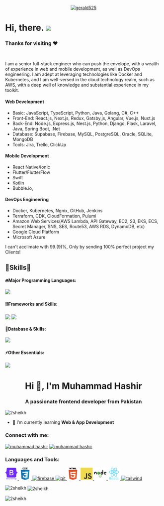 <p align="center">
  <a href="#"><img src="https://readme-typing-svg.herokuapp.com?font=Architects+Daughter&size=30&duration=3000&pause=800&color=1BCDFF&center=true&vCenter=true&random=false&width=600&height=60&lines=Welcome+to+my+Github+Profile!;Certificated+Senior+Full+Stack+Engineer;Senior+Full+Stack+Developer;Especially+Backend+Development" alt="gerald525" /></a>
</p>

<!-- Short Introduction -->

<h1 align = "left">
  Hi, there. <img src="https://github.com/gerald525/gerald525/blob/main/wave.gif" width="30" />

   ### Thanks for visiting :heart:
  &emsp;
  
</h1>
<p>I am a senior full-stack engineer who can push the envelope, with a wealth of experience in web and mobile development, as well as DevOps engineering. I am adept at leveraging technologies like Docker and Kubernetes, and I am well-versed in the cloud technology realm, such as AWS, with a deep well of knowledge and substantial experience in my toolkit.</p>

#### Web Development

-   Basic: JavaScript, TypeScript, Python, Java, Golang, C#, C++
-   Front-End: React.js, Next.js, Redux, Gatsby.js, Angular, Vue.js, Nuxt.js
-   Back-End: Node.js, Express.js, Nest.js, Python, Django, Flask, Laravel, Java, Spring Boot, .Net
-   Database: Supabase, Firebase, MySQL, PostgreSQL, Oracle, SQLite, MongoDB
-   Tools: Jira, Trello, ClickUp

#### Mobile Development

-   React Native/Ionic
-   Flutter/FlutterFlow
-   Swift
-   Kotlin
-   Bubble.io, 

#### DevOps Engineering

-   Docker, Kubernetes, Ngnix, GitHub, Jenkins
-   Terraform, CDK, CloudFormation, Pulumi
-   Amazon Web Services(AWS Lambda, API Gateway, EC2, S3, EKS, ECS, Secret Manager, SNS, SES, Route53, AWS RDS, DynamoDB, etc)
-   Google Cloud Platform
-   Microsoft Azure


<p>I can't acclimate with 99.(9)%, Only by sending 100% perfect project my Clients!</p>
<p></p>

<!-- Skills Section -->
<h2 align="left">🚀Skills🚀</h2>

<div>

#### 🔥Major Programming Languages:

  <div align="left">
    <img src="https://skillicons.dev/icons?i=html,css,jquery,js,ts,threejs,py,go,cs" />
  </div>

#### ⛓️Frameworks and Skills:

  <div align="left">      
    <img src="https://skillicons.dev/icons?i=bootstrap,tailwind,react,redux,nextjs,vue,nuxtjs,angular" />
    <img src="https://skillicons.dev/icons?i=nodejs,express,nestjs,laravel,spring,django,flask,pytorch,tensorflow,dotnet,figma,flutter,webflow,wordpress" />
  </div>
  
#### 🧵Database & Skills:

  <div align="left">      
    <img src="https://skillicons.dev/icons?i=mysql,postgres,sqlite,mongodb,graphql,firebase,redis,postman" />
  </div>

#### ⚡️Other Essentials:

  <div align="left">      
    <img src="https://skillicons.dev/icons?i=git,gitlab,github,bash,docker,kubernetes,nginx,heroku,netlify,vercel,cloudflare,aws,gcp,azure,ai,bots" />
  </div>
</div>
<h1 align="center">Hi 👋, I'm Muhammad Hashir</h1>
<h3 align="center">A passionate frontend developer from Pakistan</h3>

<p align="left"> <img src="https://komarev.com/ghpvc/?username=2sheikh&label=Profile%20views&color=0e75b6&style=flat" alt="2sheikh" /> </p>

- 🌱 I’m currently learning **Web & App Development**

<h3 align="left">Connect with me:</h3>
<p align="left">
<a href="https://linkedin.com/in/muhammad hashir" target="blank"><img align="center" src="https://raw.githubusercontent.com/rahuldkjain/github-profile-readme-generator/master/src/images/icons/Social/linked-in-alt.svg" alt="muhammad hashir" height="30" width="40" /></a>
<a href="https://fb.com/muhammad hashir" target="blank"><img align="center" src="https://raw.githubusercontent.com/rahuldkjain/github-profile-readme-generator/master/src/images/icons/Social/facebook.svg" alt="muhammad hashir" height="30" width="40" /></a>
</p>

<h3 align="left">Languages and Tools:</h3>
<p align="left"> <a href="https://getbootstrap.com" target="_blank" rel="noreferrer"> <img src="https://raw.githubusercontent.com/devicons/devicon/master/icons/bootstrap/bootstrap-plain-wordmark.svg" alt="bootstrap" width="40" height="40"/> </a> <a href="https://www.w3schools.com/css/" target="_blank" rel="noreferrer"> <img src="https://raw.githubusercontent.com/devicons/devicon/master/icons/css3/css3-original-wordmark.svg" alt="css3" width="40" height="40"/> </a> <a href="https://firebase.google.com/" target="_blank" rel="noreferrer"> <img src="https://www.vectorlogo.zone/logos/firebase/firebase-icon.svg" alt="firebase" width="40" height="40"/> </a> <a href="https://git-scm.com/" target="_blank" rel="noreferrer"> <img src="https://www.vectorlogo.zone/logos/git-scm/git-scm-icon.svg" alt="git" width="40" height="40"/> </a> <a href="https://www.w3.org/html/" target="_blank" rel="noreferrer"> <img src="https://raw.githubusercontent.com/devicons/devicon/master/icons/html5/html5-original-wordmark.svg" alt="html5" width="40" height="40"/> </a> <a href="https://developer.mozilla.org/en-US/docs/Web/JavaScript" target="_blank" rel="noreferrer"> <img src="https://raw.githubusercontent.com/devicons/devicon/master/icons/javascript/javascript-original.svg" alt="javascript" width="40" height="40"/> </a> <a href="https://nodejs.org" target="_blank" rel="noreferrer"> <img src="https://raw.githubusercontent.com/devicons/devicon/master/icons/nodejs/nodejs-original-wordmark.svg" alt="nodejs" width="40" height="40"/> </a> <a href="https://reactjs.org/" target="_blank" rel="noreferrer"> <img src="https://raw.githubusercontent.com/devicons/devicon/master/icons/react/react-original-wordmark.svg" alt="react" width="40" height="40"/> </a> <a href="https://tailwindcss.com/" target="_blank" rel="noreferrer"> <img src="https://www.vectorlogo.zone/logos/tailwindcss/tailwindcss-icon.svg" alt="tailwind" width="40" height="40"/> </a> </p>

<p><img align="left" src="https://github-readme-stats.vercel.app/api/top-langs?username=2sheikh&show_icons=true&locale=en&layout=compact" alt="2sheikh" /></p>

<p>&nbsp;<img align="center" src="https://github-readme-stats.vercel.app/api?username=2sheikh&show_icons=true&locale=en" alt="2sheikh" /></p>

<p><img align="center" src="https://github-readme-streak-stats.herokuapp.com/?user=2sheikh&" alt="2sheikh" /></p>
